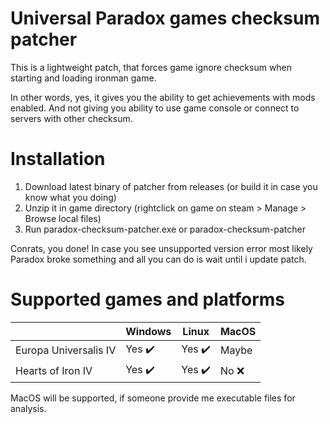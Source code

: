 # Universal Paradox games checksum patcher

This is a lightweight patch, that forces game ignore checksum when starting and loading ironman game.

In other words, yes, it gives you the ability to get achievements with mods enabled. And not giving you ability to use game console or connect to servers with other checksum.

# Installation

1. Download latest binary of patcher from releases (or build it in case you know what you doing)
2. Unzip it in game directory (rightclick on game on steam > Manage > Browse local files)
3. Run paradox-checksum-patcher.exe or paradox-checksum-patcher

Conrats, you done! In case you see unsupported version error most likely Paradox broke something and all you can do is wait until i update patch.

# Supported games and platforms
|                       | Windows                | Linux                  | MacOS  |
|-----------------------|------------------------|------------------------|--------|
| Europa Universalis IV | Yes :heavy_check_mark: | Yes :heavy_check_mark: | Maybe  |
| Hearts of Iron IV     | Yes :heavy_check_mark: | Yes :heavy_check_mark: | No :x: |

MacOS will be supported, if someone provide me executable files for analysis.
